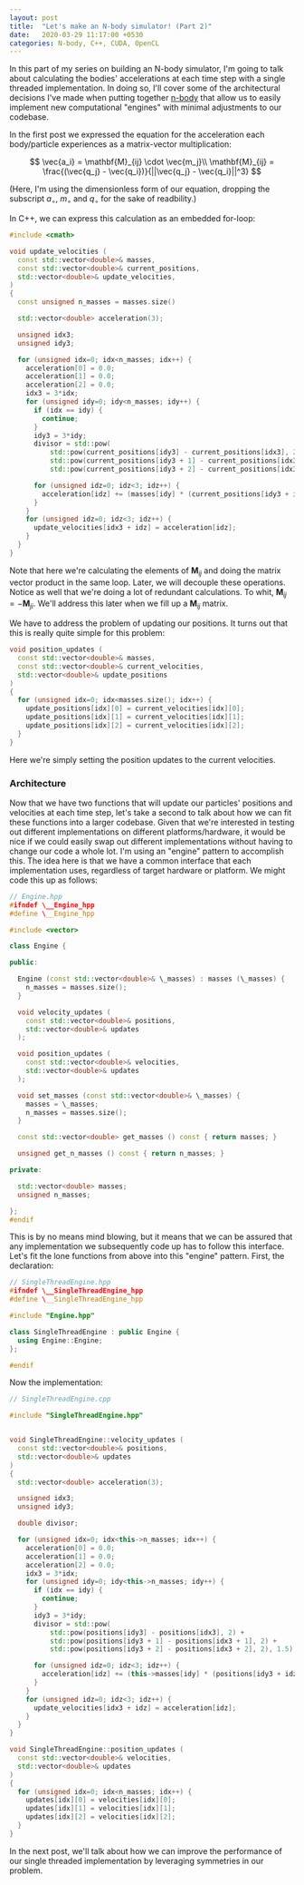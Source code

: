 ```yaml
---
layout: post
title:  "Let's make an N-body simulator! (Part 2)"
date:   2020-03-29 11:17:00 +0530
categories: N-body, C++, CUDA, OpenCL
---
```


In this part of my series on building an N-body simulator, I'm going to talk about calculating the bodies' accelerations at each time step with a single threaded implementation. In doing so, I'll cover some of the architectural decisions I've made when putting together [n-body](https://gitlab.com/dean-shaff/n-body) that allow us to easily implement new computational "engines" with minimal adjustments to our codebase.

In the first post we expressed the equation for the acceleration each body/particle experiences as a matrix-vector multiplication:

$$
\vec{a_i} = \mathbf{M}_{ij} \cdot \vec{m_j}\\
\mathbf{M}_{ij} = \frac{(\vec{q_j} - \vec{q_i})}{||\vec{q_j} - \vec{q_i}||^3}
$$

(Here, I'm using the dimensionless form of our equation, dropping the subscript $a_{\circ}$, $m_{\circ}$ and $q_{\circ}$ for the sake of readbility.)

In C++, we can express this calculation as an embedded for-loop:

```c++
#include <cmath>

void update_velocities (
  const std::vector<double>& masses,
  const std::vector<double>& current_positions,
  std::vector<double>& update_velocities,
)
{
  const unsigned n_masses = masses.size()

  std::vector<double> acceleration(3);

  unsigned idx3;
  unsigned idy3;

  for (unsigned idx=0; idx<n_masses; idx++) {
    acceleration[0] = 0.0;
    acceleration[1] = 0.0;
    acceleration[2] = 0.0;
    idx3 = 3*idx;
    for (unsigned idy=0; idy<n_masses; idy++) {
      if (idx == idy) {
        continue;
      }
      idy3 = 3*idy;
      divisor = std::pow(
          std::pow(current_positions[idy3] - current_positions[idx3], 2) +
          std::pow(current_positions[idy3 + 1] - current_positions[idx3 + 1], 2) +
          std::pow(current_positions[idy3 + 2] - current_positions[idx3 + 2], 2), 1.5);

      for (unsigned idz=0; idz<3; idz++) {
        acceleration[idz] += (masses[idy] * (current_positions[idy3 + idz] - current_positions[idx3 + idz]) / divisor);
      }
    }
    for (unsigned idz=0; idz<3; idz++) {
      update_velocities[idx3 + idz] = acceleration[idz];
    }
  }
}
```

Note that here we're calculating the elements of $\mathbf{M}_{ij}$ and doing the matrix vector product in the same loop. Later, we will decouple these operations. Notice as well that we're doing a lot of redundant calculations. To whit, $\mathbf{M}_{ij} = -\mathbf{M}_{ji}$. We'll address this later when we fill up a $\mathbf{M}_{ij}$ matrix.

We have to address the problem of updating our positions. It turns out that this is really quite simple for this problem:

```c++
void position_updates (
  const std::vector<double>& masses,
  const std::vector<double>& current_velocities,
  std::vector<double>& update_positions
)
{
  for (unsigned idx=0; idx<masses.size(); idx++) {
    update_positions[idx][0] = current_velocities[idx][0];
    update_positions[idx][1] = current_velocities[idx][1];
    update_positions[idx][2] = current_velocities[idx][2];
  }
}

```

Here we're simply setting the position updates to the current velocities.

### Architecture

Now that we have two functions that will update our particles' positions and velocities at each time step, let's take a second to talk about how we can fit these functions into a larger codebase. Given that we're interested in testing out different implementations on different platforms/hardware, it would be nice if we could easily swap out different implementations without having to change our code a whole lot. I'm using an "engine" pattern to accomplish this. The idea here is that we have a common interface that each implementation uses, regardless of target hardware or platform. We might code this up as follows:

```c++
// Engine.hpp
#ifndef \__Engine_hpp
#define \__Engine_hpp

#include <vector>

class Engine {

public:

  Engine (const std::vector<double>& \_masses) : masses (\_masses) {
    n_masses = masses.size();
  }

  void velocity_updates (
    const std::vector<double>& positions,
    std::vector<double>& updates
  );

  void position_updates (
    const std::vector<double>& velocities,
    std::vector<double>& updates
  );

  void set_masses (const std::vector<double>& \_masses) {
    masses = \_masses;
    n_masses = masses.size();
  }

  const std::vector<double> get_masses () const { return masses; }

  unsigned get_n_masses () const { return n_masses; }

private:

  std::vector<double> masses;
  unsigned n_masses;

};
#endif
```

This is by no means mind blowing, but it means that we can be assured that any implementation we subsequently code up has to follow this interface. Let's fit the lone functions from above into this "engine" pattern. First, the declaration:


```c++
// SingleThreadEngine.hpp
#ifndef \__SingleThreadEngine_hpp
#define \__SingleThreadEngine_hpp

#include "Engine.hpp"

class SingleThreadEngine : public Engine {
  using Engine::Engine;
};

#endif
```

Now the implementation:

```c++
// SingleThreadEngine.cpp

#include "SingleThreadEngine.hpp"


void SingleThreadEngine::velocity_updates (
  const std::vector<double>& positions,
  std::vector<double>& updates
)
{
  std::vector<double> acceleration(3);

  unsigned idx3;
  unsigned idy3;

  double divisor;

  for (unsigned idx=0; idx<this->n_masses; idx++) {
    acceleration[0] = 0.0;
    acceleration[1] = 0.0;
    acceleration[2] = 0.0;
    idx3 = 3*idx;
    for (unsigned idy=0; idy<this->n_masses; idy++) {
      if (idx == idy) {
        continue;
      }
      idy3 = 3*idy;
      divisor = std::pow(
          std::pow(positions[idy3] - positions[idx3], 2) +
          std::pow(positions[idy3 + 1] - positions[idx3 + 1], 2) +
          std::pow(positions[idy3 + 2] - positions[idx3 + 2], 2), 1.5);

      for (unsigned idz=0; idz<3; idz++) {
        acceleration[idz] += (this->masses[idy] * (positions[idy3 + idz] - positions[idx3 + idz]) / divisor);
      }
    }
    for (unsigned idz=0; idz<3; idz++) {
      update_velocities[idx3 + idz] = acceleration[idz];
    }
  }
}

void SingleThreadEngine::position_updates (
  const std::vector<double>& velocities,
  std::vector<double>& updates
)
{
  for (unsigned idx=0; idx<n_masses; idx++) {
    updates[idx][0] = velocities[idx][0];
    updates[idx][1] = velocities[idx][1];
    updates[idx][2] = velocities[idx][2];
  }
}

```

In the next post, we'll talk about how we can improve the performance of our single threaded implementation by leveraging symmetries in our problem.
